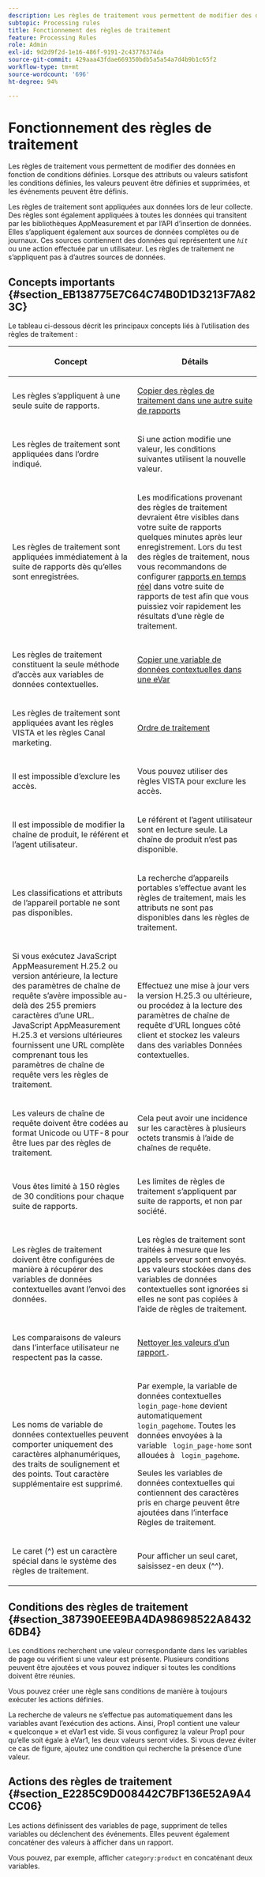 ```yaml
---
description: Les règles de traitement vous permettent de modifier des données en fonction de conditions définies. Lorsque des attributs ou valeurs satisfont les conditions définies, les valeurs peuvent être définies et supprimées, et les événements peuvent être définis.
subtopic: Processing rules
title: Fonctionnement des règles de traitement
feature: Processing Rules
role: Admin
exl-id: 9d2d9f2d-1e16-486f-9191-2c43776374da
source-git-commit: 429aaa43fdae669350bdb5a5a54a7d4b9b1c65f2
workflow-type: tm+mt
source-wordcount: '696'
ht-degree: 94%

---
```


# Fonctionnement des règles de traitement

Les règles de traitement vous permettent de modifier des données en fonction de conditions définies. Lorsque des attributs ou valeurs satisfont les conditions définies, les valeurs peuvent être définies et supprimées, et les événements peuvent être définis.

Les règles de traitement sont appliquées aux données lors de leur collecte. Des règles sont également appliquées à toutes les données qui transitent par les bibliothèques AppMeasurement et par l’API d’insertion de données. Elles s’appliquent également aux sources de données complètes ou de journaux. Ces sources contiennent des données qui représentent une *`hit`* ou une action effectuée par un utilisateur. Les règles de traitement ne s’appliquent pas à d’autres sources de données.

## Concepts importants {#section_EB138775E7C64C74B0D1D3213F7A823C}

Le tableau ci-dessous décrit les principaux concepts liés à l’utilisation des règles de traitement :

<table id="table_287C606AE26E47AA8F737411990ACEB2"> 
 <thead> 
  <tr> 
   <th colname="col1" class="entry"> <p>Concept </p> </th> 
   <th colname="col2" class="entry"> <p>Détails </p> </th> 
  </tr> 
 </thead>
 <tbody> 
  <tr> 
   <td colname="col1"> <p>Les règles s’appliquent à une seule suite de rapports. </p> </td> 
   <td colname="col2"> <p> <a href="/help/admin/admin/c-manage-report-suites/c-edit-report-suites/general/c-processing-rules/c-processing-rules-configuration/t-processing-rules-copy-to-rs.md"> Copier des règles de traitement dans une autre suite de rapports </a> </p> </td> 
  </tr> 
  <tr> 
   <td colname="col1"> <p>Les règles de traitement sont appliquées dans l’ordre indiqué. </p> </td> 
   <td colname="col2"> <p>Si une action modifie une valeur, les conditions suivantes utilisent la nouvelle valeur. </p> </td> 
  </tr> 
  <tr> 
   <td colname="col1"> <p>Les règles de traitement sont appliquées immédiatement à la suite de rapports dès qu’elles sont enregistrées. </p> </td> 
   <td colname="col2"> <p>Les modifications provenant des règles de traitement devraient être visibles dans votre suite de rapports quelques minutes après leur enregistrement. Lors du test des règles de traitement, nous vous recommandons de configurer <a href="/help/admin/admin/c-manage-report-suites/c-edit-report-suites/realtime/t-realtime-admin.md"> rapports en temps réel</a> dans votre suite de rapports de test afin que vous puissiez voir rapidement les résultats d’une règle de traitement. </p> </td> 
  </tr> 
  <tr> 
   <td colname="col1"> <p>Les règles de traitement constituent la seule méthode d’accès aux variables de données contextuelles. </p> </td> 
   <td colname="col2"> <p> <a href="/help/admin/admin/c-manage-report-suites/c-edit-report-suites/general/c-processing-rules/processing-rules-examples/processing-rules-copy-context-data-event.md"> Copier une variable de données contextuelles dans une eVar </a> </p> </td> 
  </tr> 
  <tr> 
   <td colname="col1"> <p>Les règles de traitement sont appliquées avant les règles VISTA et les règles Canal marketing. </p> </td> 
   <td colname="col2"> <p> <a href="/help/technotes/processing-order.md"> Ordre de traitement </a> </p> </td> 
  </tr> 
  <tr> 
   <td colname="col1"> <p>Il est impossible d’exclure les accès. </p> </td> 
   <td colname="col2"> <p>Vous pouvez utiliser des règles VISTA pour exclure les accès. </p> </td> 
  </tr> 
  <tr> 
   <td colname="col1"> <p>Il est impossible de modifier la chaîne de produit, le référent et l’agent utilisateur. </p> </td> 
   <td colname="col2"> <p>Le référent et l’agent utilisateur sont en lecture seule. La chaîne de produit n’est pas disponible. </p> </td> 
  </tr> 
  <tr> 
   <td colname="col1"> <p>Les classifications et attributs de l’appareil portable ne sont pas disponibles. </p> </td> 
   <td colname="col2"> <p>La recherche d’appareils portables s’effectue avant les règles de traitement, mais les attributs ne sont pas disponibles dans les règles de traitement. </p> </td> 
  </tr> 
  <tr> 
   <td colname="col1"> <p>Si vous exécutez JavaScript AppMeasurement H.25.2 ou version antérieure, la lecture des paramètres de chaîne de requête s’avère impossible au-delà des 255 premiers caractères d’une URL. JavaScript AppMeasurement H.25.3 et versions ultérieures fournissent une URL complète comprenant tous les paramètres de chaîne de requête vers les règles de traitement. </p> </td> 
   <td colname="col2"> <p>Effectuez une mise à jour vers la version H.25.3 ou ultérieure, ou procédez à la lecture des paramètres de chaîne de requête d’URL longues côté client et stockez les valeurs dans des variables Données contextuelles. </p> </td> 
  </tr> 
  <tr> 
   <td colname="col1"> <p>Les valeurs de chaîne de requête doivent être codées au format Unicode ou UTF-8 pour être lues par des règles de traitement. </p> </td> 
   <td colname="col2"> <p>Cela peut avoir une incidence sur les caractères à plusieurs octets transmis à l’aide de chaînes de requête. </p> </td> 
  </tr> 
  <tr> 
   <td colname="col1"> <p>Vous êtes limité à 150 règles de 30 conditions pour chaque suite de rapports. </p> </td> 
   <td colname="col2"> <p>Les limites de règles de traitement s’appliquent par suite de rapports, et non par société. </p> </td> 
  </tr> 
  <tr> 
   <td colname="col1"> <p>Les règles de traitement doivent être configurées de manière à récupérer des variables de données contextuelles avant l’envoi des données. </p> </td> 
   <td colname="col2"> <p>Les règles de traitement sont traitées à mesure que les appels serveur sont envoyés. Les valeurs stockées dans des variables de données contextuelles sont ignorées si elles ne sont pas copiées à l’aide de règles de traitement. </p> </td> 
  </tr> 
  <tr> 
   <td colname="col1"> <p>Les comparaisons de valeurs dans l’interface utilisateur ne respectent pas la casse. </p> </td> 
   <td colname="col2"> <p> <a href="/help/admin/admin/c-manage-report-suites/c-edit-report-suites/general/c-processing-rules/processing-rules-examples/clean-up-values-in-a-report.md"> Nettoyer les valeurs d’un rapport </a>. </p> </td> 
  </tr> 
  <tr> 
   <td colname="col1"> <p>Les noms de variable de données contextuelles peuvent comporter uniquement des caractères alphanumériques, des traits de soulignement et des points. Tout caractère supplémentaire est supprimé. </p> </td> 
   <td colname="col2"> <p>Par exemple, la variable de données contextuelles <code> login_page-home</code> devient automatiquement <code> login_pagehome</code>. Toutes les données envoyées à la variable <code> login_page-home</code> sont allouées à <code> login_pagehome</code>. </p> <p>Seules les variables de données contextuelles qui contiennent des caractères pris en charge peuvent être ajoutées dans l’interface Règles de traitement. </p> </td> 
  </tr> 
  <tr> 
   <td colname="col1"> <p>Le caret (^) est un caractère spécial dans le système des règles de traitement. </p> </td> 
   <td colname="col2"> <p>Pour afficher un seul caret, saisissez-en deux (^^). </p> </td> 
  </tr> 
 </tbody> 
</table>

## Conditions des règles de traitement {#section_387390EEE9BA4DA98698522A84326DB4}

Les conditions recherchent une valeur correspondante dans les variables de page ou vérifient si une valeur est présente. Plusieurs conditions peuvent être ajoutées et vous pouvez indiquer si toutes les conditions doivent être réunies.

Vous pouvez créer une règle sans conditions de manière à toujours exécuter les actions définies.

La recherche de valeurs ne s’effectue pas automatiquement dans les variables avant l’exécution des actions. Ainsi, Prop1 contient une valeur « quelconque » et eVar1 est vide. Si vous configurez la valeur Prop1 pour qu’elle soit égale à eVar1, les deux valeurs seront vides. Si vous devez éviter ce cas de figure, ajoutez une condition qui recherche la présence d’une valeur.

## Actions des règles de traitement {#section_E2285C9D008442C7BF136E52A9A4CC06}

Les actions définissent des variables de page, suppriment de telles variables ou déclenchent des événements. Elles peuvent également concaténer des valeurs à afficher dans un rapport.

Vous pouvez, par exemple, afficher `category:product` en concaténant deux variables.
